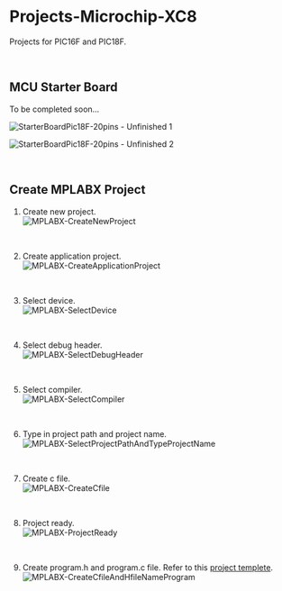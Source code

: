 # Projects-Microchip-XC8

Projects for PIC16F and PIC18F.

<br/>

## MCU Starter Board

To be completed soon...

![StarterBoardPic18F-20pins - Unfinished 1](https://github.com/user-attachments/assets/226a91b3-03d2-4e1e-9cc4-113f98bc78b6)

![StarterBoardPic18F-20pins - Unfinished 2](https://github.com/user-attachments/assets/e957e321-1d1a-4923-88d6-1305619e9b0d)

<br/>

## Create MPLABX Project

1.  Create new project.<br/>
![MPLABX-CreateNewProject](https://github.com/user-attachments/assets/0bf2c85f-e732-49f7-ab3e-7218e977fa6a)
<br/>

2.  Create application project.<br/>
![MPLABX-CreateApplicationProject](https://github.com/user-attachments/assets/77ae0672-62be-43c0-ab13-d5b309b05ee6)
<br/>

3.  Select device.<br/>
![MPLABX-SelectDevice](https://github.com/user-attachments/assets/853961ad-b1cf-4326-894e-7fe67de09041)
<br/>

4.  Select debug header.<br/>
![MPLABX-SelectDebugHeader](https://github.com/user-attachments/assets/e7e06360-b977-4dc7-8f7d-0c58e778b018)
<br/>

5.  Select compiler.<br/>
![MPLABX-SelectCompiler](https://github.com/user-attachments/assets/2a6ccd8c-bded-4d3b-b273-336acda9f1a5)
<br/>

6.  Type in project path and project name.<br/>
![MPLABX-SelectProjectPathAndTypeProjectName](https://github.com/user-attachments/assets/d8076379-4e76-4cc9-b2c3-818d7c383f97)
<br/>

7.  Create c file.<br/>
![MPLABX-CreateCfile](https://github.com/user-attachments/assets/58a4bcf4-0438-4892-ba84-d0eb92e45cfb)
<br/>

8.  Project ready.<br/>
![MPLABX-ProjectReady](https://github.com/user-attachments/assets/c0b7f01b-b76a-4e31-8ed1-c7734a2006d7)
<br/>

9. Create program.h and program.c file. Refer to this [project templete](https://github.com/i9Workshop/Projects-Microchip-XC8/tree/main/PIC16F/StarterBoardV1-PIC16F1783-Template.X).<br/>
![MPLABX-CreateCfileAndHfileNameProgram](https://github.com/user-attachments/assets/c73b1822-95db-45fd-8e4f-c57ad7862ceb)
<br/>

<br/>
